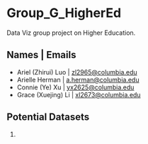 # Group_G_HigherEd
Data Viz group project on Higher Education.

## Names | Emails
- Ariel (Zhirui) Luo | zl2965@columbia.edu
- Arielle Herman | a.herman@columbia.edu
- Connie (Ye) Xu | yx2625@columbia.edu
- Grace (Xuejing) Li | xl2673@columbia.edu

## Potential Datasets
1. 
